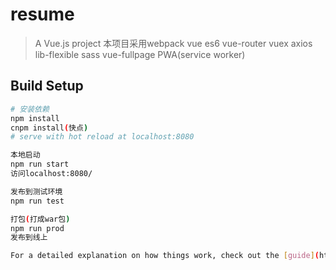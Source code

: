 # resume

> A Vue.js project
本项目采用webpack vue es6 vue-router vuex axios lib-flexible sass vue-fullpage PWA(service worker)
## Build Setup

``` bash
# 安装依赖
npm install
cnpm install(快点)
# serve with hot reload at localhost:8080

本地启动
npm run start
访问localhost:8080/

发布到测试环境
npm run test

打包(打成war包)
npm run prod
发布到线上

For a detailed explanation on how things work, check out the [guide](http://vuejs-templates.github.io/webpack/) and [docs for vue-loader](http://vuejs.github.io/vue-loader).
